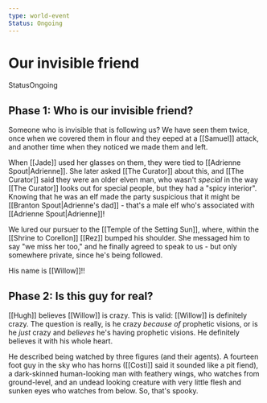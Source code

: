 ```yaml
---
type: world-event
Status: Ongoing
---
```


# Our invisible friend
<span class="dataview inline-field"><span class="inline-field-key">Status</span><span class="inline-field-value">Ongoing</span></span>

## Phase 1: Who is our invisible friend?

Someone who is invisible that is following us? We have seen them twice, once when we covered them in flour and they eeped at a [[Samuel]] attack, and another time when they noticed we made them and left.

When [[Jade]] used her glasses on them, they were tied to [[Adrienne Spout|Adrienne]]. She later asked [[The Curator]] about this, and [[The Curator]] said they were an older elven man, who wasn't *special* in the way [[The Curator]] looks out for special people, but they had a "spicy interior". Knowing that he was an elf made the party suspicious that it might be [[Branton Spout|Adrienne's dad]] - that's a male elf who's associated with [[Adrienne Spout|Adrienne]]!

We lured our pursuer to the [[Temple of the Setting Sun]], where, within the [[Shrine to Corellon]] [[Rez]] bumped his shoulder. She messaged him to say "we miss her too," and he finally agreed to speak to us - but only somewhere private, since he's being followed.

His name is [[Willow]]!!

## Phase 2: Is this guy for real?

[[Hugh]] believes [[Willow]] is crazy. This is valid: [[Willow]] is definitely crazy. The question is really, is he crazy *because of* prophetic visions, or is he *just* crazy and *believes* he's having prophetic visions. He definitely believes it with his whole heart.

He described being watched by three figures (and their agents). A fourteen foot guy in the sky who has horns ([[Costi]] said it sounded like a pit fiend), a dark-skinned human-looking man with feathery wings, who watches from ground-level, and an undead looking creature with very little flesh and sunken eyes who watches from below. So, that's spooky.

